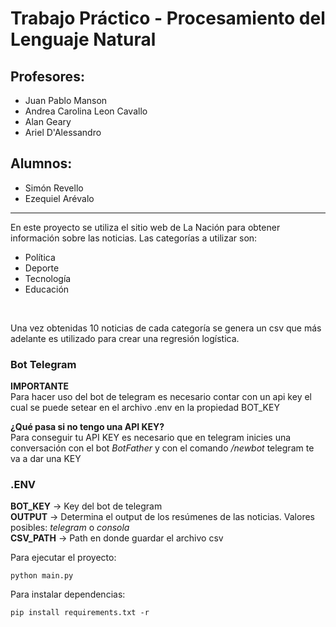 # Trabajo Práctico - Procesamiento del Lenguaje Natural
## Profesores:
* Juan Pablo Manson
* Andrea Carolina Leon Cavallo
* Alan Geary
* Ariel D'Alessandro
## Alumnos:
* Simón Revello
* Ezequiel Arévalo
---
En este proyecto se utiliza el sitio web de La Nación para obtener información sobre las noticias. Las categorías a utilizar son:
* Política
* Deporte
* Tecnología
* Educación
<br>

Una vez obtenidas 10 noticias de cada categoría se genera un csv que más adelante es utilizado para crear una regresión logística.

### Bot Telegram
**IMPORTANTE** <br>
Para hacer uso del bot de telegram es necesario contar con un api key el cual se puede setear en el archivo .env en la propiedad BOT_KEY

**¿Qué pasa si no tengo una API KEY?** <br>
Para conseguir tu API KEY es necesario que en telegram inicies una conversación con el bot *BotFather* y con el comando */newbot* telegram te va a dar una KEY

### .ENV
**BOT_KEY** -> Key del bot de telegram <br>
**OUTPUT** -> Determina el output de los resúmenes de las noticias. Valores posibles: *telegram* o *consola* <br>
**CSV_PATH** -> Path en donde guardar el archivo csv

Para ejecutar el proyecto: 
```
python main.py
```
Para instalar dependencias:
```
pip install requirements.txt -r
```